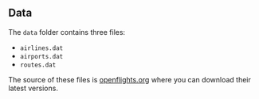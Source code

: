 Data
----------

The `data` folder contains three files:

- `airlines.dat`
- `airports.dat`
- `routes.dat`

The source of these files is [openflights.org](http://openflights.org/data.html) where you can download their latest versions.
 
